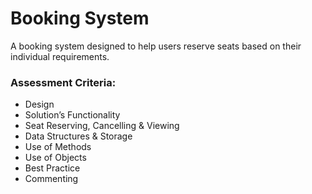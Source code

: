 # Booking System

 A booking system designed to help users reserve seats based on their individual requirements. 

### Assessment Criteria: 
- Design 
- Solution’s Functionality 
- Seat Reserving, Cancelling & Viewing 
- Data Structures & Storage 
- Use of Methods 
- Use of Objects 
- Best Practice 
- Commenting 
